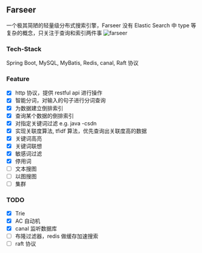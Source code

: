 ## Farseer

一个极其简陋的轻量级分布式搜索引擎，Farseer 没有 Elastic Search 中 type 等复杂的概念，只关注于查询和索引两件事
![farseer](./assets/farseer.png)

### Tech-Stack

Spring Boot, MySQL, MyBatis, Redis, canal, Raft 协议

### Feature

-   [x] http 协议，提供 restful api 进行操作
-   [x] 智能分词，对输入的句子进行分词查询
-   [x] 为数据建立倒排索引
-   [x] 查询某个数据的倒排索引
-   [x] 对指定关键词过滤 e.g. java -csdn
-   [x] 实现关联度算法, tfidf 算法，优先查询出关联度高的数据
-   [x] 关键词高亮
-   [x] 关键词联想
-   [x] 敏感词过滤
-   [x] 停用词
-   [ ] 文本搜图
-   [ ] 以图搜图
-   [ ] 集群

### TODO

-   [x] Trie
-   [x] AC 自动机
-   [x] canal 监听数据库
-   [ ] 布隆过滤器，redis 做缓存加速搜索
-   [ ] raft 协议

